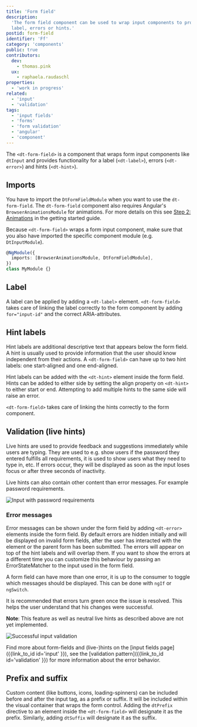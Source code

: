 ```yaml
---
title: 'Form field'
description:
  'The form field component can be used to wrap input components to provide a
  label, errors or hints.'
postid: form-field
identifier: 'Ff'
category: 'components'
public: true
contributors:
  dev:
    - thomas.pink
  ux:
    - raphaela.raudaschl
properties:
  - 'work in progress'
related:
  - 'input'
  - 'validation'
tags:
  - 'input fields'
  - 'forms'
  - 'form validation'
  - 'angular'
  - 'component'
---
```


The `<dt-form-field>` is a component that wraps form input components like
`dtInput` and provides functionality for a label (`<dt-label>`), errors
(`<dt-error>`) and hints (`<dt-hint>`).

<docs-source-example example="FormFieldDefaultExample"></docs-source-example>

## Imports

You have to import the `DtFormFieldModule` when you want to use the
`dt-form-field`. The `dt-form-field` component also requires Angular's
`BrowserAnimationsModule` for animations. For more details on this see
[Step 2: Animations](https://barista.dynatrace.org/components/get-started/#step-2-animations)
in the getting started guide.

Because `<dt-form-field>` wraps a form input component, make sure that you also
have imported the specific component module (e.g. `DtInputModule`).

```typescript
@NgModule({
  imports: [BrowserAnimationsModule, DtFormFieldModule],
})
class MyModule {}
```

## Label

A label can be applied by adding a `<dt-label>` element. `<dt-form-field>` takes
care of linking the label correctly to the form component by adding
`for="input-id"` and the correct ARIA-attributes.

## Hint labels

Hint labels are additional descriptive text that appears below the form field. A
hint is usually used to provide information that the user should know
independent from their actions. A `<dt-form-field>` can have up to two hint
labels: one start-aligned and one end-aligned.

<docs-source-example example="FormFieldHintExample"></docs-source-example>

Hint labels can be added with the `<dt-hint>` element inside the form field.
Hints can be added to either side by setting the align property on `<dt-hint>`
to either start or end. Attempting to add multiple hints to the same side will
raise an error.

`<dt-form-field>` takes care of linking the hints correctly to the form
component.

## Validation (live hints)

Live hints are used to provide feedback and suggestions immediately while users
are typing. They are used to e.g. show users if the password they entered
fulfills all requirements, it is used to show users what they need to type in,
etc. If errors occur, they will be displayed as soon as the input loses focus or
after three seconds of inactivity.

<docs-source-example example="FormFieldErrorExample"></docs-source-example>

Live hints can also contain other content than error messages. For example
password requirements.

![Input with password requirements](https://dt-cdn.net/images/password-live-hint-strength-01-340-69fafbe994-340-69fafbe994.png)

### Error messages

Error messages can be shown under the form field by adding `<dt-error>` elements
inside the form field. By default errors are hidden initially and will be
displayed on invalid form fields, after the user has interacted with the element
or the parent form has been submitted. The errors will appear on top of the hint
labels and will overlap them. If you want to show the errors at a different time
you can customize this behaviour by passing an ErrorStateMatcher to the input
used in the form field.

A form field can have more than one error, it is up to the consumer to toggle
which messages should be displayed. This can be done with `ngIf` or `ngSwitch`.

<docs-source-example example="FormFieldErrorCustomValidatorExample"></docs-source-example>

It is recommended that errors turn green once the issue is resolved. This helps
the user understand that his changes were successful.

**Note**: This feature as well as neutral live hints as described above are not
yet implemented.

![Successful input validation](https://dt-cdn.net/images/input-validation-success-340-17231c8405-340-17231c8405.png)

Find more about form-fields and (live-)hints on the [input fields
page]({{link_to_id id='input' }}), see the [validation
pattern]({{link_to_id id='validation' }}) for more information about the error
behavior.

## Prefix and suffix

Custom content (like buttons, icons, loading-spinners) can be included before
and after the input tag, as a prefix or suffix. It will be included within the
visual container that wraps the form control. Adding the `dtPrefix` directive to
an element inside the `<dt-form-field>` will designate it as the prefix.
Similarly, adding `dtSuffix` will designate it as the suffix.

<docs-source-example example="FormFieldPrefixSuffixExample"></docs-source-example>
